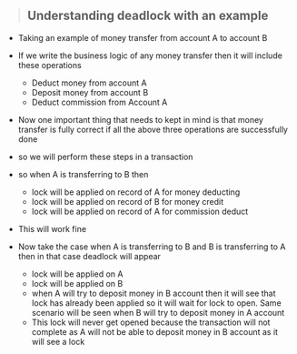 > ## Understanding deadlock with an example

- Taking an example of money transfer from account A to account B
- If we write the business logic of any money transfer then it will include these operations
    - Deduct money from account A
    - Deposit money from account B
    - Deduct commission from Account A
- Now one important thing that needs to kept in mind is that money transfer is fully correct if all the above three operations are successfully done
- so we will perform these steps in a transaction
- so when A is transferring to B then 
    - lock will be applied on record of A for money deducting
    - lock will be applied on record of B for money credit
    - lock will be applied on record of A for commission deduct
- This will work fine



- Now take the case when A is transferring to B and B is transferring to A then in that case deadlock will appear
    - lock will be applied on A
    - lock will be applied on B
    - when A will try to deposit money in B account then it will see that lock has already been applied so it will wait for lock to open. Same scenario will be seen when B will try to deposit money in A account 
    - This lock will never get opened because the transaction will not complete as A will not be able to deposit money in B account as it will see a lock
